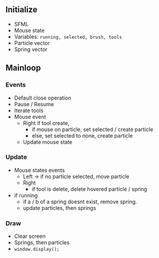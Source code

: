 ## Initialize
* SFML
* Mouse state
* Variables: `running, selected, brush, tools`
* Particle vector
* Spring vector


## Mainloop
### Events
* Default close operation
* Pause / Resume
* Iterate tools
* Mouse event
	* Right if tool create,
		* if mouse on particle, set selected / create particle 
		* else, set selected to none, create particle
	* Update mouse state

### Update
* Mouse states events
	* Left -> if no particle selected, move particle 
	* Right 
		* if tool is delete, delete hovered particle / spring
* if running 
	* if a / b of a spring doesnt exist, remove spring.
	* update particles, then springs

### Draw
* Clear screen
* Springs, then particles
* `window.display();`


